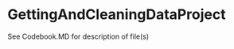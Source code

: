 GettingAndCleaningDataProject
=============================

See Codebook.MD for description of file(s)
